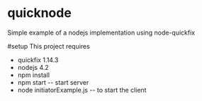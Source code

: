 # quicknode
Simple example of a nodejs implementation using node-quickfix

#setup
This project requires
* quickfix 1.14.3
* nodejs 4.2
* npm install
* npm start -- start server
* node initiatorExample.js -- to start the client

